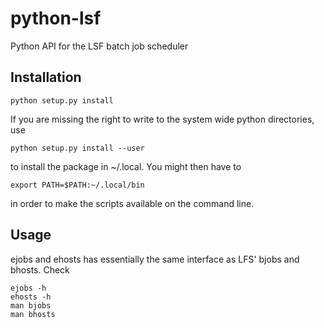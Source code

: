 python-lsf
==========

Python API for the LSF batch job scheduler

Installation
------------

    python setup.py install

If you are missing the right to write to the system wide python directories,
use

    python setup.py install --user

to install the package in ~/.local. You might then have to

    export PATH=$PATH:~/.local/bin

in order to make the scripts available on the command line.

Usage
-----

ejobs and ehosts has essentially the same interface as LFS' bjobs and bhosts.
Check

    ejobs -h
    ehosts -h
    man bjobs
    man bhosts
